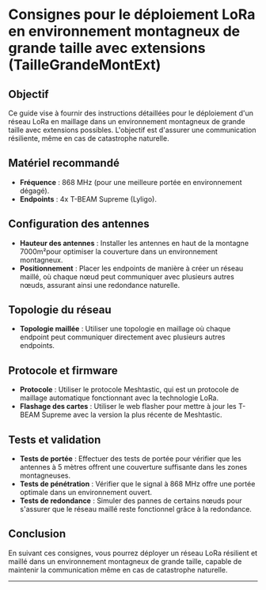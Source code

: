 # Consignes pour le déploiement LoRa en environnement montagneux de grande taille avec extensions (TailleGrandeMontExt)

## Objectif

Ce guide vise à fournir des instructions détaillées pour le déploiement d'un réseau LoRa en maillage dans un environnement montagneux de grande taille avec extensions possibles. L'objectif est d'assurer une communication résiliente, même en cas de catastrophe naturelle.

## Matériel recommandé

- **Fréquence** : 868 MHz (pour une meilleure portée en environnement dégagé).
- **Endpoints** : 4x T-BEAM Supreme (Lyligo).

## Configuration des antennes

- **Hauteur des antennes** : Installer les antennes en haut de la montagne 7000m²pour optimiser la couverture dans un environnement montagneux.
- **Positionnement** : Placer les endpoints de manière à créer un réseau maillé, où chaque nœud peut communiquer avec plusieurs autres nœuds, assurant ainsi une redondance naturelle.

## Topologie du réseau

- **Topologie maillée** : Utiliser une topologie en maillage où chaque endpoint peut communiquer directement avec plusieurs autres endpoints.

## Protocole et firmware

- **Protocole** : Utiliser le protocole Meshtastic, qui est un protocole de maillage automatique fonctionnant avec la technologie LoRa.
- **Flashage des cartes** : Utiliser le web flasher pour mettre à jour les T-BEAM Supreme avec la version la plus récente de Meshtastic.

## Tests et validation

- **Tests de portée** : Effectuer des tests de portée pour vérifier que les antennes à 5 mètres offrent une couverture suffisante dans les zones montagneuses.
- **Tests de pénétration** : Vérifier que le signal à 868 MHz offre une portée optimale dans un environnement ouvert.
- **Tests de redondance** : Simuler des pannes de certains nœuds pour s'assurer que le réseau maillé reste fonctionnel grâce à la redondance.

## Conclusion

En suivant ces consignes, vous pourrez déployer un réseau LoRa résilient et maillé dans un environnement montagneux de grande taille, capable de maintenir la communication même en cas de catastrophe naturelle.

---
